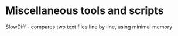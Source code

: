 # Miscellaneous tools and scripts

SlowDiff - compares two text files line by line, using minimal memory
